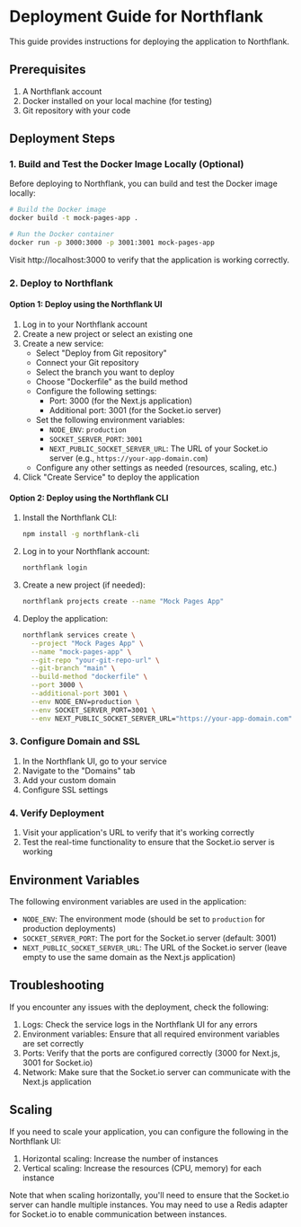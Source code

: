 # Deployment Guide for Northflank

This guide provides instructions for deploying the application to Northflank.

## Prerequisites

1. A Northflank account
2. Docker installed on your local machine (for testing)
3. Git repository with your code

## Deployment Steps

### 1. Build and Test the Docker Image Locally (Optional)

Before deploying to Northflank, you can build and test the Docker image locally:

```bash
# Build the Docker image
docker build -t mock-pages-app .

# Run the Docker container
docker run -p 3000:3000 -p 3001:3001 mock-pages-app
```

Visit http://localhost:3000 to verify that the application is working correctly.

### 2. Deploy to Northflank

#### Option 1: Deploy using the Northflank UI

1. Log in to your Northflank account
2. Create a new project or select an existing one
3. Create a new service:
   - Select "Deploy from Git repository"
   - Connect your Git repository
   - Select the branch you want to deploy
   - Choose "Dockerfile" as the build method
   - Configure the following settings:
     - Port: 3000 (for the Next.js application)
     - Additional port: 3001 (for the Socket.io server)
   - Set the following environment variables:
     - `NODE_ENV`: `production`
     - `SOCKET_SERVER_PORT`: `3001`
     - `NEXT_PUBLIC_SOCKET_SERVER_URL`: The URL of your Socket.io server (e.g., `https://your-app-domain.com`)
   - Configure any other settings as needed (resources, scaling, etc.)
4. Click "Create Service" to deploy the application

#### Option 2: Deploy using the Northflank CLI

1. Install the Northflank CLI:
   ```bash
   npm install -g northflank-cli
   ```

2. Log in to your Northflank account:
   ```bash
   northflank login
   ```

3. Create a new project (if needed):
   ```bash
   northflank projects create --name "Mock Pages App"
   ```

4. Deploy the application:
   ```bash
   northflank services create \
     --project "Mock Pages App" \
     --name "mock-pages-app" \
     --git-repo "your-git-repo-url" \
     --git-branch "main" \
     --build-method "dockerfile" \
     --port 3000 \
     --additional-port 3001 \
     --env NODE_ENV=production \
     --env SOCKET_SERVER_PORT=3001 \
     --env NEXT_PUBLIC_SOCKET_SERVER_URL="https://your-app-domain.com"
   ```

### 3. Configure Domain and SSL

1. In the Northflank UI, go to your service
2. Navigate to the "Domains" tab
3. Add your custom domain
4. Configure SSL settings

### 4. Verify Deployment

1. Visit your application's URL to verify that it's working correctly
2. Test the real-time functionality to ensure that the Socket.io server is working

## Environment Variables

The following environment variables are used in the application:

- `NODE_ENV`: The environment mode (should be set to `production` for production deployments)
- `SOCKET_SERVER_PORT`: The port for the Socket.io server (default: 3001)
- `NEXT_PUBLIC_SOCKET_SERVER_URL`: The URL of the Socket.io server (leave empty to use the same domain as the Next.js application)

## Troubleshooting

If you encounter any issues with the deployment, check the following:

1. Logs: Check the service logs in the Northflank UI for any errors
2. Environment variables: Ensure that all required environment variables are set correctly
3. Ports: Verify that the ports are configured correctly (3000 for Next.js, 3001 for Socket.io)
4. Network: Make sure that the Socket.io server can communicate with the Next.js application

## Scaling

If you need to scale your application, you can configure the following in the Northflank UI:

1. Horizontal scaling: Increase the number of instances
2. Vertical scaling: Increase the resources (CPU, memory) for each instance

Note that when scaling horizontally, you'll need to ensure that the Socket.io server can handle multiple instances. You may need to use a Redis adapter for Socket.io to enable communication between instances.

